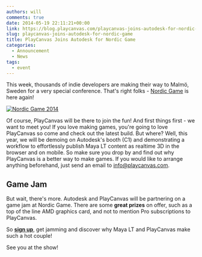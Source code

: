 ```yaml
---
authors: will
comments: true
date: 2014-05-19 22:11:21+00:00
link: https://blog.playcanvas.com/playcanvas-joins-autodesk-for-nordic-game/
slug: playcanvas-joins-autodesk-for-nordic-game
title: PlayCanvas Joins Autodesk for Nordic Game
categories:
  - Announcement
  - News
tags:
  - event
---
```


This week, thousands of indie developers are making their way to Malmö, Sweden for a very special conference. That's right folks - [Nordic Game](https://nordicgame.com/) is here again!

[![Nordic Game 2014](/img/nordic-game-2014.png)](/img/nordic-game-2014.png)

Of course, PlayCanvas will be there to join the fun! And first things first - we want to meet you! If you love making games, you're going to love PlayCanvas so come and check out the latest build. But where? Well, this year, we will be demoing on Autodesk's booth (C1) and demonstrating a workflow to effortlessly publish Maya LT content as realtime 3D in the browser and on mobile. So make sure you drop by and find out why PlayCanvas is a better way to make games. If you would like to arrange anything beforehand, just send an email to [info@playcanvas.com](mailto:info@playcanvas.com).

## Game Jam

But wait, there's more. Autodesk and PlayCanvas will be partnering on a game jam at Nordic Game. There are some **great prizes** on offer, such as a top of the line AMD graphics card, and not to mention Pro subscriptions to PlayCanvas.

So **[sign up](http://autode.sk/play_malmojammo)**, get jamming and discover why Maya LT and PlayCanvas make such a hot couple!

See you at the show!
